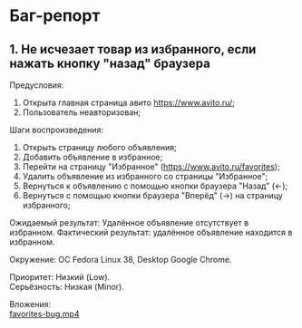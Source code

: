 # Баг-репорт

## 1. Не исчезает товар из избранного, если нажать кнопку "назад" браузера

Предусловия:
1. Открыта главная страница авито https://www.avito.ru/;
2. Пользователь неавторизован;

Шаги воспроизведения:
1. Открыть страницу любого объявления;
2. Добавить объявление в избранное;
3. Перейти на страницу "Избранное" (https://www.avito.ru/favorites);
4. Удалить объявление из избранного со страницы "Избранное";
5. Вернуться к объявлению с помощью кнопки браузера "Назад" (←);
6. Вернуться с помощью кнопки браузера "Вперёд" (→) на страницу избранного;

Ожидаемый результат: Удалённое объявление отсутствует в избранном.
Фактический результат: удалённое объявление находится в избранном.

Окружение: ОС Fedora Linux 38, Desktop Google Chrome.

Приоритет: Низкий (Low). \
Серьёзность: Низкая (Minor).

Вложения: \
[favorites-bug.mp4](./favorites-bug.mp4)
